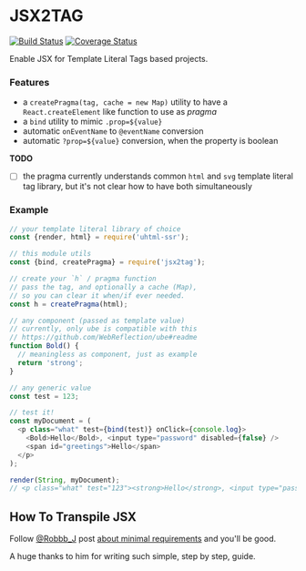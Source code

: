 # JSX2TAG

[![Build Status](https://travis-ci.com/WebReflection/jsx2tag.svg?branch=main)](https://travis-ci.com/WebReflection/jsx2tag) [![Coverage Status](https://coveralls.io/repos/github/WebReflection/jsx2tag/badge.svg?branch=main)](https://coveralls.io/github/WebReflection/jsx2tag?branch=main)

Enable JSX for Template Literal Tags based projects.


### Features

  * a `createPragma(tag, cache = new Map)` utility to have a `React.createElement` like function to use as *pragma*
  * a `bind` utility to mimic `.prop=${value}`
  * automatic `onEventName` to `@eventName` conversion
  * automatic `?prop=${value}` conversion, when the property is boolean

**TODO**

- [ ] the pragma currently understands common `html` and `svg` template literal tag library, but it's not clear how to have both simultaneously


### Example
```js
// your template literal library of choice
const {render, html} = require('uhtml-ssr');

// this module utils
const {bind, createPragma} = require('jsx2tag');

// create your `h` / pragma function
// pass the tag, and optionally a cache (Map),
// so you can clear it when/if ever needed.
const h = createPragma(html);

// any component (passed as template value)
// currently, only ube is compatible with this
// https://github.com/WebReflection/ube#readme
function Bold() {
  // meaningless as component, just as example
  return 'strong';
}

// any generic value
const test = 123;

// test it!
const myDocument = (
  <p class="what" test={bind(test)} onClick={console.log}>
    <Bold>Hello</Bold>, <input type="password" disabled={false} />
    <span id="greetings">Hello</span>
  </p>
);

render(String, myDocument);
// <p class="what" test="123"><strong>Hello</strong>, <input type="password"><span id="greetings">Hello</span></p>
```

## How To Transpile JSX

Follow [@Robbb_J](https://twitter.com/Robbb_J) post [about minimal requirements](https://blog.r0b.io/post/using-jsx-without-react/) and you'll be good.

A huge thanks to him for writing such simple, step by step, guide.
